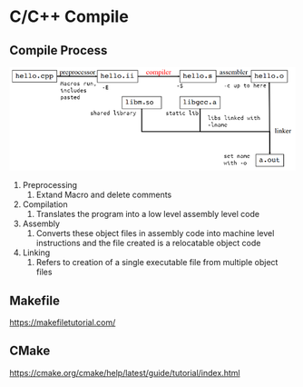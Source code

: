 # C/C++ Compile

## Compile Process

![c/c++ compile process](./imgs/compile-process.png)

1. Preprocessing
   1. Extand Macro and delete comments
2. Compilation
   1. Translates the program into a low level assembly level code
3. Assembly
   1. Converts these object files in assembly code into machine level instructions and the file created is a relocatable object code
4. Linking
   1. Refers to creation of a single executable file from multiple object files

## Makefile

https://makefiletutorial.com/

## CMake

https://cmake.org/cmake/help/latest/guide/tutorial/index.html
